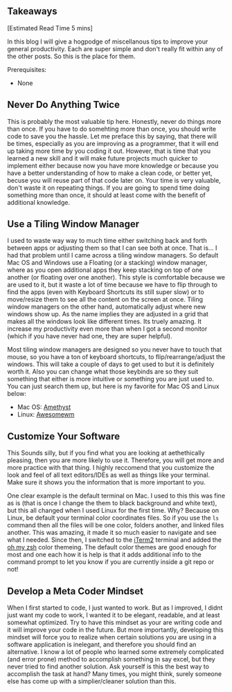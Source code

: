 ## Takeaways

[Estimated Read Time 5 mins]

In this blog I will give a hogpodge of miscellanous tips to improve your general productivity. Each are super simple and don't really fit within any of the other posts. So this is the place for them.

Prerequisites:
- None

## Never Do Anything Twice
This is probably the most valuable tip here. Honestly, never do things more than once. If you have to do somehting more than once, you should write code to save you the hassle. Let me preface this by saying, that there will be times, especially as you are improving as a programmer, that it will end up taking more time by you coding it out. However, that is time that you learned a new skill and it will make future projects much quicker to implement either because now you have more knowledge or because you have a better understanding of how to make a clean code, or better yet, becuse you will reuse part of that code later on. Your time is very valuable, don't waste it on repeating things. If you are going to spend time doing something more than once, it should at least come with the benefit of additional knowledge. 


## Use a Tiling Window Manager

I used to waste way way to much time either switching back and forth between apps or adjusting them so that I can see both at once. That is... I had that problem until I came across a tiling window managers. So default Mac OS and Windows use a Floating (or a stacking) window manager, where as you open additional apps they keep stacking on top of one another (or floating over one another). This style is comfortable because we are used to it, but it waste a lot of time because we have to flip through to find the apps (even with Keyboard Shortcuts its still super slow) or to move/resize them to see all the content on the screen at once. Tiling window managers on the other hand, automatically adjust where new windows show up. As the name implies they are adjusted in a grid that makes all the windows look like different times. Its truely amazing. It increase my productivity even more than when I got a second monitor (which if you have never had one, they are super helpful). 

Most tiling window managers are designed so you never have to touch that mouse, so you have a ton of keyboard shortcuts, to flip/rearrange/adjust the windows. This will take a couple of days to get used to but it is definitely worth it. Also you can change what those keybinds are so they suit something that either is more intuitive or something you are just used to. You can just search them up, but here is my favorite for Mac OS and Linux below:

- Mac OS: [Amethyst](https://github.com/ianyh/Amethyst)
- Linux: [Awesomewm](https://github.com/awesomeWM/awesome)

## Customize Your Software

This Sounds silly, but if you find what you are looking at aethethically pleasing, then you are more likely to use it. Therefore, you will get more and more practice with that thing. I highly reccomend that you customize the look and feel of all text editors/IDEs as well as things like your terminal. Make sure it shows you the information that is more important to you.

One clear example is the default terminal on Mac. I used to this this was fine as is (that is once I change the them to black background and white text), but this all changed when I used Linux for the first time. Why? Because on Linux, be default your terminal color coordinates files. So if you use the `ls` command then all the files will be one color, folders another, and linked files another. This was amazing, it made it so much easier to navigate and see what I needed. Since then, I switched to the [iTerm2](https://iterm2.com/) terminal and added the [oh my zsh](https://ohmyz.sh/) color themeing. The default color themes are good enough for most and one each how it is help is that it adds additional info to the command prompt to let you know if you are currently inside a git repo or not!

## Develop a Meta Coder Mindset

When I first started to code, I just wanted to work. But as I improved, I didnt just want my code to work, I wanted it to be elegant, readable, and at least somewhat optimized. Try to have this mindset as your are writing code and it will improve your code in the future. But more importantly, developing this mindset will force you to realize when certain solutions you are using in a software application is inelegant, and therefore you should find an alternative. I know a lot of people who learned some extremely complicated (and error prone) method to accomplish something in say excel, but they never tried to find another solution. Ask yourself is this the best way to accomplish the task at hand? Many times, you might think, surely someone else has come up with a simplier/cleaner solution than this. 